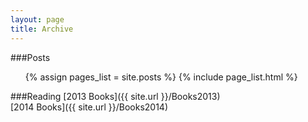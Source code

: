 ```yaml
---
layout: page
title: Archive
---
```


###Posts
<ul class="no-bullet">
	{% assign pages_list = site.posts %}
	{% include page_list.html %}
</ul>

###Reading
[2013 Books]({{ site.url }}/Books2013)<br/>
[2014 Books]({{ site.url }}/Books2014)
